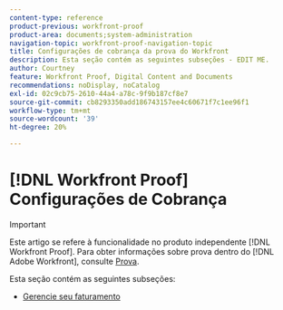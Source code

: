 ```yaml
---
content-type: reference
product-previous: workfront-proof
product-area: documents;system-administration
navigation-topic: workfront-proof-navigation-topic
title: Configurações de cobrança da prova do Workfront
description: Esta seção contém as seguintes subseções - EDIT ME.
author: Courtney
feature: Workfront Proof, Digital Content and Documents
recommendations: noDisplay, noCatalog
exl-id: 02c9cb75-2610-44a4-a78c-9f9b187cf8e7
source-git-commit: cb8293350add186743157ee4c60671f7c1ee96f1
workflow-type: tm+mt
source-wordcount: '39'
ht-degree: 20%

---
```


# [!DNL Workfront Proof] Configurações de Cobrança

>[!IMPORTANT]
>
>Este artigo se refere à funcionalidade no produto independente [!DNL Workfront Proof]. Para obter informações sobre prova dentro do [!DNL Adobe Workfront], consulte [Prova](../../review-and-approve-work/proofing/proofing.md).

Esta seção contém as seguintes subseções:

* [Gerencie seu faturamento](../../workfront-proof/wp-billingsettings/manage-your-billing/manage-your-billing.md)
